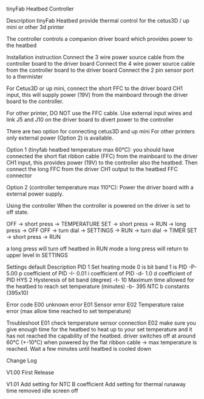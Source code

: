 tinyFab Heatbed Controller

Description
tinyFab Heatbed provide thermal control for the cetus3D / up mini or other 3d printer

The controller controls a companion driver board which provides power to the heatbed  


Installation instruction
Connect the 3 wire power source cable from the controller board to the driver board
Connect the 4 wire power source cable from the controller board to the driver board
Connect the 2 pin sensor port to a thermister


For Cetus3D or up mini, connect the short FFC to the driver board CH1 input, this will supply power (19V) from the mainboard through the driver board to the controller.

For other printer, DO NOT use the FFC cable. Use external input wires and link J5 and J10 on the driver board to divert power to the controller

There are two option for connecting cetus3D and up mini 
For other printers only external power (Option 2) is available. 

Option 1 (tinyfab heatbed temperature max 60°C): you should have connected the short flat ribbon cable (FFC) from the mainboard to the driver CH1 input, this provides power (19V) to the controller also the heatbed. Then connect the long FFC from the driver CH1 output to the heatbed FFC connector 

Option 2 (controller temperature max 110°C): Power the driver board with a external power supply. 


Using the controller
When the controller is powered on the driver is set to off state.

OFF -> short press -> TEMPERATURE SET -> short press -> RUN -> long press -> OFF
OFF -> turn dial -> SETTINGS -> 
RUN -> turn dial -> TIMER SET -> short press -> RUN

a long press will turn off heatbed in RUN mode
a long press will return to upper level in SETTINGS


Settings    default     Description
PID         1           Set heating mode 0 is bit band 1 is PID
-P-         5.00        p coefficient of PID
-I-         0.01        i coefficient of PID
-d-         1.0         d coefficient of PID
HYS         2           Hysteresis of bit band (degree)
-t-         10          Maximum time allowed for the heatbed to reach set temperature (minutes)
-b-         395         NTC b constants (395x10)

Error code
E00  unknown error
E01  Sensor error
E02  Temperature raise error (max allow time reached to set temperature)


Troubleshoot
E01  check temperature sensor connection
E02  make sure you give enough time for the heatbed to heat up to your set temperature and it has not reached the capability of the heatbed.
driver switches off at around 60°C (+-10°C) when powered by the flat ribbon cable -> max temperature is reached. Wait a few minutes until heatbed is cooled down
   

Change Log

V1.00
First Release

V1.01
Add setting for NTC B coefficient
Add setting for thermal runaway time
removed idle screen off



